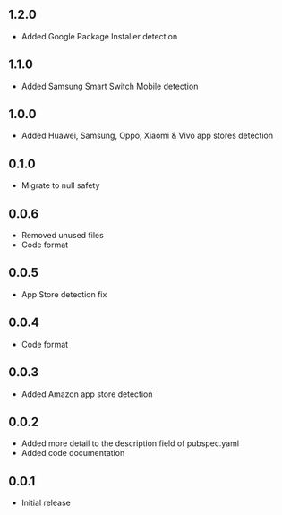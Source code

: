 ## 1.2.0
* Added Google Package Installer detection
## 1.1.0
* Added Samsung Smart Switch Mobile detection
## 1.0.0
* Added Huawei, Samsung, Oppo, Xiaomi & Vivo app stores detection
## 0.1.0
* Migrate to null safety
## 0.0.6
* Removed unused files
* Code format
## 0.0.5
* App Store detection fix
## 0.0.4
* Code format
## 0.0.3
* Added Amazon app store detection
## 0.0.2
* Added more detail to the description field of pubspec.yaml
* Added code documentation
## 0.0.1
* Initial release